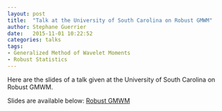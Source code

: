 ```yaml
---
layout: post
title:  "Talk at the University of South Carolina on Robust GMWM"
author: Stephane Guerrier
date:   2015-11-01 10:22:52
categories: talks
tags: 
- Generalized Method of Wavelet Moments
- Robust Statistics
---
```


Here are the slides of a talk given at the University of South Carolina on Robust GMWM.

Slides are available below:
[Robust GMWM](/assets/pdfs/usc_2015_rgmwm.pdf)
